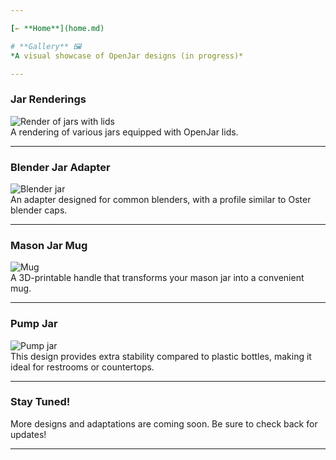 ```yaml
---

[← **Home**](home.md)

# **Gallery** 🖼️  
*A visual showcase of OpenJar designs (in progress)*

---
```


### **Jar Renderings**  
![Render of jars with lids](https://d2t1xqejof9utc.cloudfront.net/screenshots/pics/d0f7d329b35f245aab7d21370ea03580/large.png ':class=image-50 center')  
A rendering of various jars equipped with OpenJar lids.

---

### **Blender Jar Adapter**  
![Blender jar](https://d2t1xqejof9utc.cloudfront.net/screenshots/pics/c87afce5efdebabea197fe7d14d836ba/original.jpg ':class=image-50 center')  
An adapter designed for common blenders, with a profile similar to Oster blender caps.

---

### **Mason Jar Mug**  
![Mug](https://d2t1xqejof9utc.cloudfront.net/screenshots/pics/ef63ede0286c4d2d95f4bdfe39e9f31b/original.jpg ':class=image-50 center')  
A 3D-printable handle that transforms your mason jar into a convenient mug.

---

### **Pump Jar**  
![Pump jar](https://d2t1xqejof9utc.cloudfront.net/screenshots/pics/845fb1171fa143af8f0fa1f1dfb2b41c/original.jpg ':class=image-50 center')  
This design provides extra stability compared to plastic bottles, making it ideal for restrooms or countertops.

---

### **Stay Tuned!**  
More designs and adaptations are coming soon. Be sure to check back for updates!  

--- 

